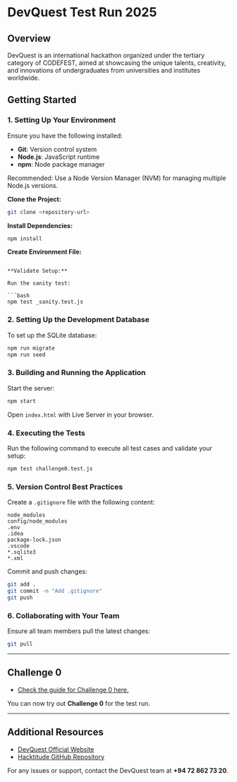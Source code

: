 # DevQuest Test Run 2025

## Overview

DevQuest is an international hackathon organized under the tertiary category of CODEFEST, aimed at showcasing the unique talents, creativity, and innovations of undergraduates from universities and institutes worldwide.

## Getting Started

### 1. Setting Up Your Environment

Ensure you have the following installed:

- **Git**: Version control system
- **Node.js**: JavaScript runtime
- **npm**: Node package manager

Recommended: Use a Node Version Manager (NVM) for managing multiple Node.js versions.

**Clone the Project:**

```bash
git clone <repository-url>
```

**Install Dependencies:**

```bash
npm install
```

**Create Environment File:**

```

**Validate Setup:**

Run the sanity test:

```bash
npm test _sanity.test.js
```

### 2. Setting Up the Development Database

To set up the SQLite database:

```bash
npm run migrate
npm run seed
```

### 3. Building and Running the Application

Start the server:

```bash
npm start
```

Open `index.html` with Live Server in your browser.

### 4. Executing the Tests

Run the following command to execute all test cases and validate your setup:

```bash
npm test challenge0.test.js
```

### 5. Version Control Best Practices

Create a `.gitignore` file with the following content:

```
node_modules
config/node_modules
.env
.idea
package-lock.json
.vscode
*.sqlite3
*.xml
```

Commit and push changes:

```bash
git add .
git commit -m "Add .gitignore"
git push
```

### 6. Collaborating with Your Team

Ensure all team members pull the latest changes:

```bash
git pull
```

---

## Challenge 0
- [Check the guide for Challenge 0 here.]((https://udithab99x.github.io/Challenge0/))

You can now try out **Challenge 0** for the test run.

---

## Additional Resources

- [DevQuest Official Website](https://devquest.lk)
- [Hacktitude GitHub Repository](https://github.com/hacktitude)

For any issues or support, contact the DevQuest team at **+94 72 862 73 20**.

